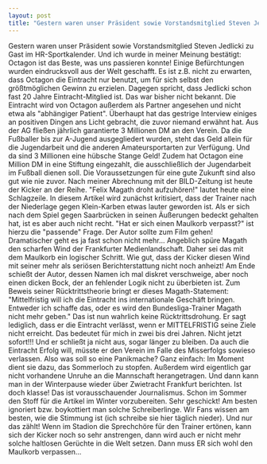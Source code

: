 ```yaml
---
layout: post
title: "Gestern waren unser Präsident sowie Vorstandsmitglied Steven Jedlicki zu Gast im HR-Sportkalender."
---
```


Gestern waren unser Präsident sowie Vorstandsmitglied Steven Jedlicki zu Gast im HR-Sportkalender. Und ich wurde in meiner Meinung bestätigt: Octagon ist das Beste, was uns passieren konnte! Einige Befürchtungen wurden eindrucksvoll aus der Welt geschafft. Es ist z.B. nicht zu erwarten, dass Octagon die Eintracht nur benutzt, um für sich selbst den größtmöglichen Gewinn zu erzielen. Dagegen spricht, dass Jedlicki schon fast 20 Jahre Eintracht-Mitglied ist. Das war bisher nicht bekannt. Die Eintracht wird von Octagon außerdem als Partner angesehen und nicht etwa als "abhängiger Patient". Überhaupt hat das gestrige Interview einiges an positiven Dingen ans Licht gebracht, die zuvor niemand erwähnt hat. Aus der AG fließen jährlich garantierte 3 Millionen DM an den Verein. Da die Fußballer bis zur A-Jugend ausgegliedert wurden, steht das Geld allein für die Jugendarbeit und die anderen Amateursportarten zur Verfügung. Und da sind 3 Millionen eine hübsche Stange Geld! Zudem hat Octagon eine Million DM in eine Stiftung eingezahlt, die ausschließlich der Jugendarbeit im Fußball dienen soll. Die Voraussetzungen für eine gute Zukunft sind also gut wie nie zuvor. Nach meiner Abrechnung mit der BILD-Zeitung ist heute der Kicker an der Reihe. "Felix Magath droht aufzuhören!" lautet heute eine Schlagzeile. In diesem Artikel wird zunächst kritisiert, dass der Trainer nach der Niederlage gegen Klein-Karben etwas lauter geworden ist. Als er sich nach dem Spiel gegen Saarbrücken in seinen Äußerungen bedeckt gehalten hat, ist es aber auch nicht recht. "Hat er sich einen Maulkorb verpasst?" ist hierzu die "passende" Frage. Der Autor sollte zum Film gehen! Dramatischer geht es ja fast schon nicht mehr... Angeblich spüre Magath den scharfen Wind der Frankfurter Medienlandschaft. Daher sei das mit dem Maulkorb ein logischer Schritt. Wie gut, dass der Kicker diesen Wind mit seiner mehr als seriösen Berichterstattung nicht noch anheizt! Am Ende schießt der Autor, dessen Namen ich mal diskret verschweige, aber noch einen dicken Bock, der an fehlender Logik nicht zu überbieten ist. Zum Beweis seiner Rücktrittstheorie bringt er dieses Magath-Statement: "Mittelfristig will ich die Eintracht ins internationale Geschäft bringen. Entweder ich schaffe das, oder es wird den Bundesliga-Trainer Magath nicht mehr geben." Das ist nun wahrlich keine Rücktrittsdrohung. Er sagt lediglich, dass er die Eintracht verlässt, wenn er MITTELFRISTIG seine Ziele nicht erreicht. Das bedeutet für mich in zwei bis drei Jahren. Nicht jetzt sofort!!! Und er schließt ja nicht aus, sogar länger zu bleiben. Da auch die Eintracht Erfolg will, müsste er den Verein im Falle des Misserfolgs sowieso verlassen. Also was soll so eine Panikmache? Ganz einfach: Im Moment dient sie dazu, das Sommerloch zu stopfen. Außerdem wird eigentlich gar nicht vorhandene Unruhe an die Mannschaft herangetragen. Und dann kann man in der Winterpause wieder über Zwietracht Frankfurt berichten. Ist doch klasse! Das ist vorausschauender Journalismus. Schon im Sommer den Stoff für die Artikel im Winter vorzubereiten. Sehr geschickt! Am besten ignoriert bzw. boykottiert man solche Schreiberlinge. Wir Fans wissen am besten, wie die Stimmung ist (ich schreibe sie hier täglich nieder). Und nur das zählt! Wenn im Stadion die Sprechchöre für den Trainer ertönen, kann sich der Kicker noch so sehr anstrengen, dann wird auch er nicht mehr solche haltlosen Gerüchte in die Welt setzen. Dann muss ER sich wohl den Maulkorb verpassen...
